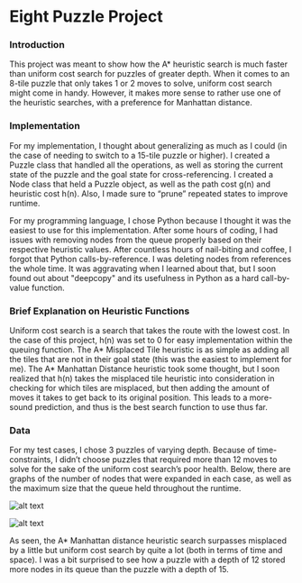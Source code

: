 # Eight Puzzle Project

### Introduction

This project was meant to show how the A* heuristic search is much faster than uniform cost search for puzzles of greater depth. When it comes to an 8-tile puzzle that only takes 1 or 2 moves to solve, uniform cost search might come in handy. However, it makes more sense to rather use one of the heuristic searches, with a preference for Manhattan distance.

### Implementation

For my implementation, I thought about generalizing as much as I could (in the case of needing to switch to a 15-tile puzzle or higher). I created a Puzzle class that handled all the operations, as well as storing the current state of the puzzle and the goal state for cross-referencing. I created a Node class that held a Puzzle object, as well as the path cost g(n) and heuristic cost h(n). Also, I made sure to “prune” repeated states to improve runtime.

For my programming language, I chose Python because I thought it was the easiest to use for this implementation. After some hours of coding, I had issues with removing nodes from the queue properly based on their respective heuristic values. After countless hours of nail-biting and coffee, I forgot that Python calls-by-reference. I was deleting nodes from references the whole time. It was aggravating when I learned about that, but I soon found out about "deepcopy" and its usefulness in Python as a hard call-by-value function.

### Brief Explanation on Heuristic Functions

Uniform cost search is a search that takes the route with the lowest cost. In the case of this project, h(n) was set to 0 for easy implementation within the queuing function. The A* Misplaced Tile heuristic is as simple as adding all the tiles that are not in their goal state (this was the easiest to implement for me). The A* Manhattan Distance heuristic took some thought, but I soon realized that h(n) takes the misplaced tile heuristic into consideration in checking for which tiles are misplaced, but then adding the amount of moves it takes to get back to its original position. This leads to a more-sound prediction, and thus is the best search function to use thus far.

### Data

For my test cases, I chose 3 puzzles of varying depth. Because of time-constraints, I didn’t choose puzzles that required more than 12 moves to solve for the sake of the uniform cost search’s poor health. Below, there are graphs of the number of nodes that were expanded in each case, as well as the maximum size that the queue held throughout the runtime.

![alt text](https://i.imgur.com/WXtnGIz.png "Max Size of Queue")

![alt text](https://i.imgur.com/rUuKeTm.png "Number of Nodes Expanded")

As seen, the A* Manhattan distance heuristic search surpasses misplaced by a little but uniform cost search by quite a lot (both in terms of time and space). I was a bit surprised to see how a puzzle with a depth of 12 stored more nodes in its queue than the puzzle with a depth of 15.
